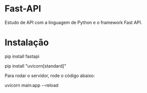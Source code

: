 # Fast-API
Estudo de API com a linguagem de Python e o framework Fast API.


# Instalação

pip install fastapi

pip install "uvicorn[standard]"


Para rodar o servidor, rode o código abaixo:

uvicorn main:app --reload
